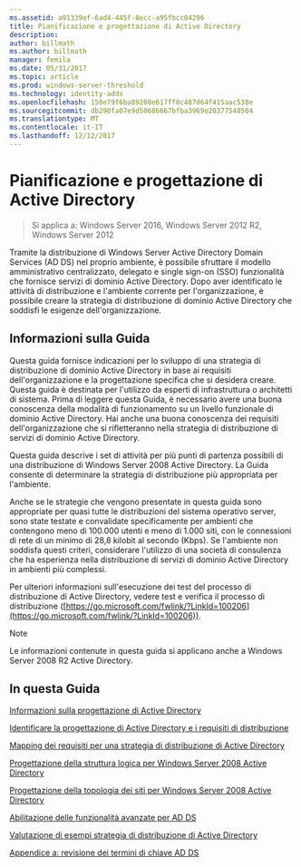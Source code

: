 ```yaml
---
ms.assetid: a91339ef-6ad4-445f-8ecc-a95fbcc04296
title: Pianificazione e progettazione di Active Directory
description: 
author: billmath
ms.author: billmath
manager: femila
ms.date: 05/31/2017
ms.topic: article
ms.prod: windows-server-threshold
ms.technology: identity-adds
ms.openlocfilehash: 150e79f6ba89208e617ff0c487d64f415aac538e
ms.sourcegitcommit: db290fa07e9d50686667bfba3969e20377548504
ms.translationtype: MT
ms.contentlocale: it-IT
ms.lasthandoff: 12/12/2017
---
```

# <a name="ad-ds-design-and-planning"></a>Pianificazione e progettazione di Active Directory

>Si applica a: Windows Server 2016, Windows Server 2012 R2, Windows Server 2012

Tramite la distribuzione di Windows Server Active Directory Domain Services (AD DS) nel proprio ambiente, è possibile sfruttare il modello amministrativo centralizzato, delegato e single sign-on (SSO) funzionalità che fornisce servizi di dominio Active Directory. Dopo aver identificato le attività di distribuzione e l'ambiente corrente per l'organizzazione, è possibile creare la strategia di distribuzione di dominio Active Directory che soddisfi le esigenze dell'organizzazione.  
  
## <a name="about-this-guide"></a>Informazioni sulla Guida  
Questa guida fornisce indicazioni per lo sviluppo di una strategia di distribuzione di dominio Active Directory in base ai requisiti dell'organizzazione e la progettazione specifica che si desidera creare. Questa guida è destinata per l'utilizzo da esperti di infrastruttura o architetti di sistema. Prima di leggere questa Guida, è necessario avere una buona conoscenza della modalità di funzionamento su un livello funzionale di dominio Active Directory. Hai anche una buona conoscenza dei requisiti dell'organizzazione che si rifletteranno nella strategia di distribuzione di servizi di dominio Active Directory.  
  
Questa guida descrive i set di attività per più punti di partenza possibili di una distribuzione di Windows Server 2008 Active Directory. La Guida consente di determinare la strategia di distribuzione più appropriata per l'ambiente.  
  
Anche se le strategie che vengono presentate in questa guida sono appropriate per quasi tutte le distribuzioni del sistema operativo server, sono state testate e convalidate specificamente per ambienti che contengono meno di 100.000 utenti e meno di 1.000 siti, con le connessioni di rete di un minimo di 28,8 kilobit al secondo (Kbps). Se l'ambiente non soddisfa questi criteri, considerare l'utilizzo di una società di consulenza che ha esperienza nella distribuzione di servizi di dominio Active Directory in ambienti più complessi.  
  
Per ulteriori informazioni sull'esecuzione dei test del processo di distribuzione di Active Directory, vedere test e verifica il processo di distribuzione ([https://go.microsoft.com/fwlink/?LinkId=100206](https://go.microsoft.com/fwlink/?LinkId=100206)).  
  
> [!NOTE]  
> Le informazioni contenute in questa guida si applicano anche a Windows Server 2008 R2 Active Directory.  
  
## <a name="in-this-guide"></a>In questa Guida  
[Informazioni sulla progettazione di Active Directory](Understanding-AD-DS-Design.md)  
  
[Identificare la progettazione di Active Directory e i requisiti di distribuzione](Identifying-Your-AD-DS-Design-and-Deployment-Requirements.md)  
  
[Mapping dei requisiti per una strategia di distribuzione di Active Directory](Mapping-Your-Requirements-to-an-AD-DS-Deployment-Strategy.md)  
  
[Progettazione della struttura logica per Windows Server 2008 Active Directory](Designing-the-Logical-Structure.md)  
  
[Progettazione della topologia dei siti per Windows Server 2008 Active Directory](Designing-the-Site-Topology.md)  
  
[Abilitazione delle funzionalità avanzate per AD DS](Enabling-Advanced-Features-for-AD-DS.md)  
  
[Valutazione di esempi strategia di distribuzione di Active Directory](Evaluating-AD-DS-Deployment-Strategy-Examples.md)  
  
[Appendice a: revisione dei termini di chiave AD DS](Appendix-A--Reviewing-Key-AD-DS-Terms.md)  
  


